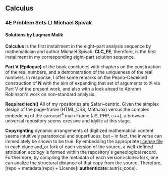 ## Calculus
### 4E Problem Sets &#9634; Michael Spivak
#### Solutions by Luqman Malik

__Calculus__ is the first installment in the eight–part analysis sequence by mathematician and author Michael Spivak. __CLC_FE__, therefore, is the first installment in my corresponding eight–part solution sequence.

__Part V (Epilogue)__ of the book concludes with chapters on the construction of the real numbers, and a demonstration of the uniqueness of the real numbers. In response, I offer some remarks on the Peano–Dedekind construction of **N** with the aim of expanding that set of arguments to **&real;** via Part V of the present work, and also with a look ahead to Abrahm Robinson's work on non–standard analysis.

__Required tech()__ All of my rpositories are Safari–centric. Given the simplex design of the page–frame (HTML_CSS, MathJax) versus the complex embedding of the carousel<sup>4</sup> main–frame (JS, PHP, c++), a browser–universal repository seems exessive and idyllic at this stage.

**Copyrighting** dynamic arrangements of digitized mathematical content seems intuitively paradoxical and superfluous, but – in fact, the inverse can immediately be shown to be true. By embedding the appropriate [license file](https://choosealicense.com "OSL") in each clone and_or fork of each version of the source, a well–defined attribution ecology is formed within the repository's geneological record. Furthermore, by compiling the metadata of each version>clone>fork, one can analize the structural distance of that copy from the source. Therefore, [repo + metadata(repo) + License]::**authenticate**::autr(s_code).
